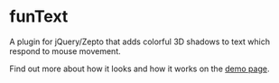 funText
=======

A plugin for jQuery/Zepto that adds colorful 3D shadows to text which respond to mouse movement.

Find out more about how it looks and how it works on the [demo page](http://briznad.github.io/funtext/).